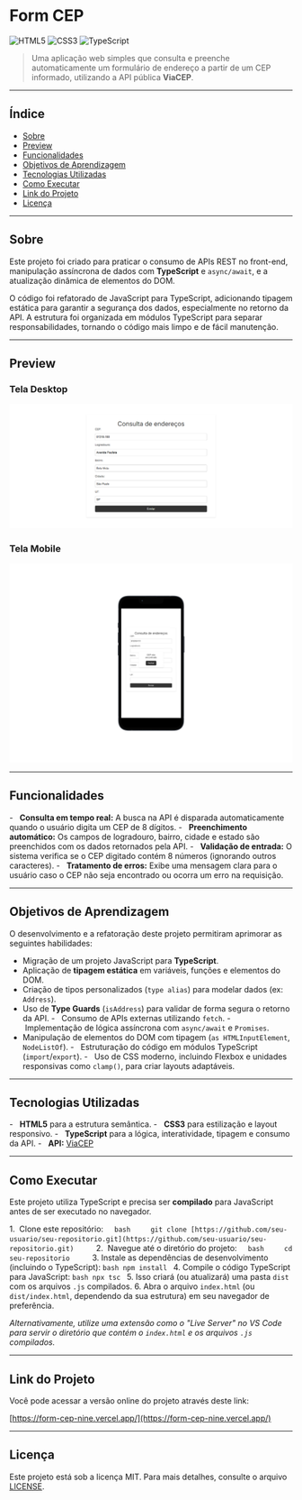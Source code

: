 # Form CEP

![HTML5](https://img.shields.io/badge/HTML5-E34F26?style=for-the-badge&logo=html5&logoColor=white)
![CSS3](https://img.shields.io/badge/CSS3-1572B6?style=for-the-badge&logo=css3&logoColor=white)
![TypeScript](https://img.shields.io/badge/TypeScript-3178C6?style=for-the-badge&logo=typescript&logoColor=white)

> Uma aplicação web simples que consulta e preenche automaticamente um formulário de endereço a partir de um CEP informado, utilizando a API pública **ViaCEP**.

---

## Índice

- [Sobre](#-sobre)
- [Preview](#-preview)
- [Funcionalidades](#-funcionalidades)
- [Objetivos de Aprendizagem](#-objetivos-de-aprendizagem)
- [Tecnologias Utilizadas](#️-tecnologias-utilizadas)
- [Como Executar](#-como-executar)
- [Link do Projeto](#-link-do-projeto)
- [Licença](#-licença)

---

## Sobre

Este projeto foi criado para praticar o consumo de APIs REST no front-end, manipulação assíncrona de dados com **TypeScript** e `async/await`, e a atualização dinâmica de elementos do DOM.

O código foi refatorado de JavaScript para TypeScript, adicionando tipagem estática para garantir a segurança dos dados, especialmente no retorno da API. A estrutura foi organizada em módulos TypeScript para separar responsabilidades, tornando o código mais limpo e de fácil manutenção.

---

## Preview

### Tela Desktop

![Preview - Desktop](./assets/images/desktop-img.png)

### Tela Mobile

![Preview - Mobile](./assets/images/mobile2-img.png)

---

## Funcionalidades

-   **Consulta em tempo real:** A busca na API é disparada automaticamente quando o usuário digita um CEP de 8 dígitos.
-   **Preenchimento automático:** Os campos de logradouro, bairro, cidade e estado são preenchidos com os dados retornados pela API.
-   **Validação de entrada:** O sistema verifica se o CEP digitado contém 8 números (ignorando outros caracteres).
-   **Tratamento de erros:** Exibe uma mensagem clara para o usuário caso o CEP não seja encontrado ou ocorra um erro na requisição.

---

## Objetivos de Aprendizagem

O desenvolvimento e a refatoração deste projeto permitiram aprimorar as seguintes habilidades:

- Migração de um projeto JavaScript para **TypeScript**.
- Aplicação de **tipagem estática** em variáveis, funções e elementos do DOM.
- Criação de tipos personalizados (`type alias`) para modelar dados (ex: `Address`).
- Uso de **Type Guards** (`isAddress`) para validar de forma segura o retorno da API.
  -   Consumo de APIs externas utilizando `fetch`.
  -   Implementação de lógica assíncrona com `async/await` e `Promises`.
- Manipulação de elementos do DOM com tipagem (`as HTMLInputElement`, `NodeListOf`).
  -   Estruturação do código em módulos TypeScript (`import`/`export`).
  -   Uso de CSS moderno, incluindo Flexbox e unidades responsivas como `clamp()`, para criar layouts adaptáveis.

---

## Tecnologias Utilizadas

-   **HTML5** para a estrutura semântica.
-   **CSS3** para estilização e layout responsivo.
-   **TypeScript** para a lógica, interatividade, tipagem e consumo da API.
-   **API:** [ViaCEP](https://viacep.com.br/)

---

## Como Executar

Este projeto utiliza TypeScript e precisa ser **compilado** para JavaScript antes de ser executado no navegador.

1.  Clone este repositório:
    `bash
    git clone [https://github.com/seu-usuario/seu-repositorio.git](https://github.com/seu-usuario/seu-repositorio.git)
    `
2.  Navegue até o diretório do projeto:
    `bash
    cd seu-repositorio
    ` 3. Instale as dependências de desenvolvimento (incluindo o TypeScript):
`bash
    npm install
    ` 4. Compile o código TypeScript para JavaScript:
`bash
    npx tsc
    ` 5. Isso criará (ou atualizará) uma pasta `dist` com os arquivos `.js` compilados. 6. Abra o arquivo `index.html` (ou `dist/index.html`, dependendo da sua estrutura) em seu navegador de preferência.

_Alternativamente, utilize uma extensão como o "Live Server" no VS Code para servir o diretório que contém o `index.html` e os arquivos `.js` compilados._

---

## Link do Projeto

Você pode acessar a versão online do projeto através deste link:

[https://form-cep-nine.vercel.app/](https://form-cep-nine.vercel.app/)

---

## Licença

Este projeto está sob a licença MIT. Para mais detalhes, consulte o arquivo [LICENSE](LICENSE).
